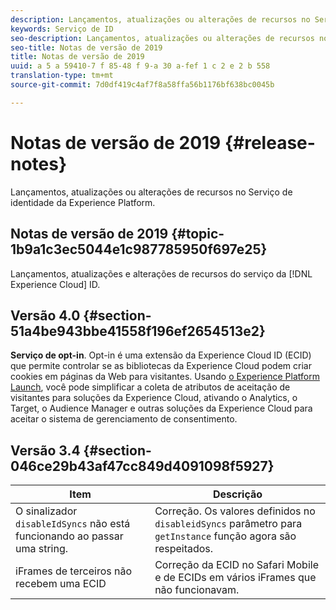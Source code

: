 ```yaml
---
description: Lançamentos, atualizações ou alterações de recursos no Serviço de identidade da Experience Platform.
keywords: Serviço de ID
seo-description: Lançamentos, atualizações ou alterações de recursos no Serviço de identidade da Experience Platform.
seo-title: Notas de versão de 2019
title: Notas de versão de 2019
uuid: a 5 a 59410-7 f 85-48 f 9-a 30 a-fef 1 c 2 e 2 b 558
translation-type: tm+mt
source-git-commit: 7d0df419c4af7f8a58ffa56b1176bf638bc0045b

---
```



# Notas de versão de 2019 {#release-notes}

Lançamentos, atualizações ou alterações de recursos no Serviço de identidade da Experience Platform.

## Notas de versão de 2019 {#topic-1b9a1c3ec5044e1c987785950f697e25}

Lançamentos, atualizações e alterações de recursos do serviço da [!DNL Experience Cloud] ID.

## Versão 4.0 {#section-51a4be943bbe41558f196ef2654513e2}

**Serviço de opt-in**. Opt-in é uma extensão da Experience Cloud ID (ECID) que permite controlar se as bibliotecas da Experience Cloud podem criar cookies em páginas da Web para visitantes. Usando [o Experience Platform Launch](https://docs.adobelaunch.com/), você pode simplificar a coleta de atributos de aceitação de visitantes para soluções da Experience Cloud, ativando o Analytics, o Target, o Audience Manager e outras soluções da Experience Cloud para aceitar o sistema de gerenciamento de consentimento.

## Versão 3.4 {#section-046ce29b43af47cc849d4091098f5927}

| Item | Descrição |
|---|---|
| O sinalizador `disableIdSyncs` não está funcionando ao passar uma string. | Correção. Os valores definidos no `disableidSyncs` parâmetro para `getInstance` função agora são respeitados. |
| iFrames de terceiros não recebem uma ECID | Correção da ECID no Safari Mobile e de ECIDs em vários iFrames que não funcionavam. |

